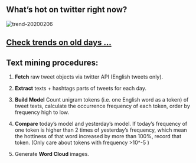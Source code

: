 ## What’s hot on twitter right now?

![trend-20200206][wordcloud]

[wordcloud]: https://raw.githubusercontent.com/xdqc/tweet-trend-everyday/master/word-cloud/trend-20200206.png?token=AF5V4P7ADR6KQBZ4CEDTNIK6AXRMU "trend-20200206"

## [Check trends on old days ...](https://github.com/xdqc/tweet-trend-everyday/tree/master/word-cloud)

## Text mining procedures:

1. **Fetch** raw tweet objects via twitter API (English tweets only).

2. **Extract** texts + hashtags parts of tweets for each day.

3. **Build Model** Count unigram tokens (i.e. one English word as a token) of tweet texts, calculate the occurrence frequency of each token, order by frequency high to low.

4. **Compare** today’s model and yesterday’s model. If today’s frequency of one token is higher than 2 times of yesterday’s frequency, which mean the hottiness of that word increased by more than 100%, record that token. (Only care about tokens with frequency >10^-5 )

5. Generate **Word Cloud** images.
